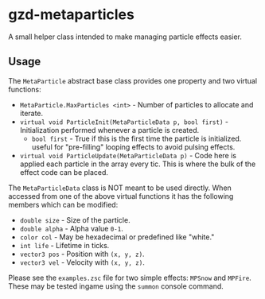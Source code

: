 # gzd-metaparticles

A small helper class intended to make managing particle effects easier.

## Usage

The `MetaParticle` abstract base class provides one property and two virtual functions:

- `MetaParticle.MaxParticles <int>` - Number of particles to allocate and iterate.
- `virtual void ParticleInit(MetaParticleData p, bool first)` - Initialization performed whenever a particle is created.
  - `bool first` - True if this is the first time the particle is initialized. useful for "pre-filling" looping effects to avoid pulsing effects.
- `virtual void ParticleUpdate(MetaParticleData p)` - Code here is applied each particle in the array every tic. This is where the bulk of the effect code can be placed.

The `MetaParticleData` class is NOT meant to be used directly. When accessed from one of the above virtual functions it has the following members which can be modified:

- `double size` - Size of the particle.
- `double alpha` - Alpha value `0-1`.
- `color col` - May be hexadecimal or predefined like "white."
- `int life` - Lifetime in ticks.
- `vector3 pos` - Position with `(x, y, z)`.
- `vector3 vel` - Velocity with `(x, y, z)`.

Please see the `examples.zsc` file for two simple effects: `MPSnow` and `MPFire`. These may be tested ingame using the `summon` console command.
